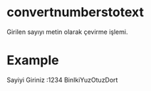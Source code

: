# convertnumberstotext
Girilen sayıyı metin olarak çevirme işlemi.

# Example
Sayiyi Giriniz :1234
BinIkiYuzOtuzDort
